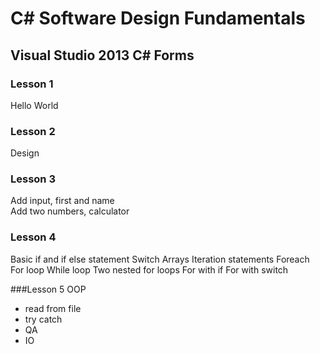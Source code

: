 # C# Software Design Fundamentals
## Visual Studio 2013 C# Forms

### Lesson 1
Hello World

### Lesson 2
Design

### Lesson 3
Add input, first and name<br>
Add two numbers, calculator

### Lesson 4
Basic if and if else statement
Switch
Arrays
Iteration statements
Foreach
For loop
While loop
Two nested for loops
For with if
For with switch

###Lesson 5
OOP
- read from file
- try catch
- QA
- IO

